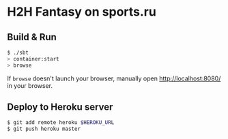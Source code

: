 # H2H Fantasy on sports.ru #

## Build & Run ##

```sh
$ ./sbt
> container:start
> browse
```

If `browse` doesn't launch your browser, manually open [http://localhost:8080/](http://localhost:8080/) in your browser.

## Deploy to Heroku server ##

```sh
$ git add remote heroku $HEROKU_URL
$ git push heroku master
```
